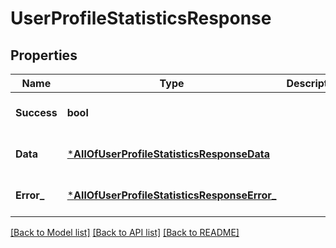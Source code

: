 # UserProfileStatisticsResponse

## Properties
Name | Type | Description | Notes
------------ | ------------- | ------------- | -------------
**Success** | **bool** |  | [optional] [default to null]
**Data** | [***AllOfUserProfileStatisticsResponseData**](AllOfUserProfileStatisticsResponseData.md) |  | [optional] [default to null]
**Error_** | [***AllOfUserProfileStatisticsResponseError_**](AllOfUserProfileStatisticsResponseError_.md) |  | [optional] [default to null]

[[Back to Model list]](../README.md#documentation-for-models) [[Back to API list]](../README.md#documentation-for-api-endpoints) [[Back to README]](../README.md)

